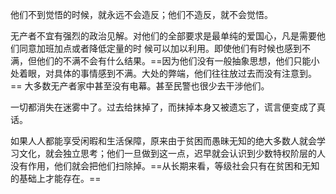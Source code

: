 他们不到觉悟的时候，就永远不会造反；他们不造反，就不会觉悟。

无产者不宜有强烈的政治见解。对他们的全部要求是最单纯的爱国心，凡是需要他们同意加班加点或者降低定量的时 候可以加以利用。即使他们有时候也感到不满，但他们的不满不会有什么结果。==因为他们没有一般抽象思想，他们只能小处着眼，对具体的事情感到不满。大处的弊端，他们往往放过去而没有注意到。== 大多数无产者家中甚至没有电幕。甚至民警也很少去干涉他们。

一切都消失在迷雾中了。过去给抹掉了，而抹掉本身又被遗忘了，谎言便变成了真话。

如果人人都能享受闲暇和生活保障，原来由于贫困而愚昧无知的绝大多数人就会学习文化，就会独立思考；他们一旦做到这一点，迟早就会认识到少数特权阶层的人没有作用，他们就会把他们扫除掉。==从长期来看，等级社会只有在贫困和无知的基础上才能存在。==




